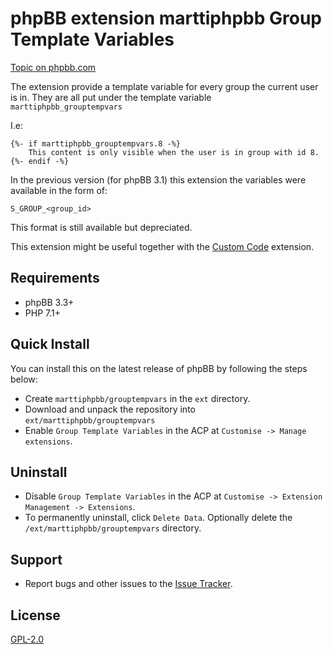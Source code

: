 # phpBB extension marttiphpbb Group Template Variables

[Topic on phpbb.com](https://www.phpbb.com/community/viewtopic.php?f=456&t=2325391)

The extension provide a template variable for every group the current user is in. They are all put under the template variable `marttiphpbb_grouptempvars`

I.e:

    {%- if marttiphpbb_grouptempvars.8 -%}
        This content is only visible when the user is in group with id 8.
    {%- endif -%}

In the previous version (for phpBB 3.1) this extension the variables were available in the form of:

    S_GROUP_<group_id>

This format is still available but depreciated.

This extension might be useful together with the [Custom Code](https://github.com/marttiphpbb/phpbb-ext-customcode) extension.

## Requirements

* phpBB 3.3+
* PHP 7.1+

## Quick Install

You can install this on the latest release of phpBB by following the steps below:

* Create `marttiphpbb/grouptempvars` in the `ext` directory.
* Download and unpack the repository into `ext/marttiphpbb/grouptempvars`
* Enable `Group Template Variables` in the ACP at `Customise -> Manage extensions`.

## Uninstall

* Disable `Group Template Variables` in the ACP at `Customise -> Extension Management -> Extensions`.
* To permanently uninstall, click `Delete Data`.  Optionally delete the `/ext/marttiphpbb/grouptempvars` directory.

## Support

* Report bugs and other issues to the [Issue Tracker](https://github.com/marttiphpbb/phpbb-ext-grouptempvars/issues).

## License

[GPL-2.0](license.txt)
